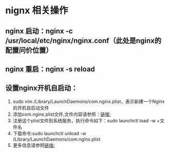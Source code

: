 # nignx 相关操作
## nginx 启动：nginx -c /usr/local/etc/nginx/nginx.conf（此处是nginx的配置问价位置）
## nginx 重启：nginx -s reload
## 设置nginx开机自启动：
1. sudo vim /Library/LaunchDaemons/com.nginx.plist，表示新建一个Nginx的开机自启动文件
2. 添加com.nginx.plist文件,文件内容请参照：[链接:](https://www.cnblogs.com/52php/p/5684348.html)
3. 注册这个plist文件到系统服务，执行命令如下：sudo launchctl load -w +文件名
4. 下载命令:sudo launchctl unload -w /Library/LaunchDaemons/com.nginx.plist
5. 更多信息请参照[链接:](https://newsn.net/say/php-fpm-autorun.html)